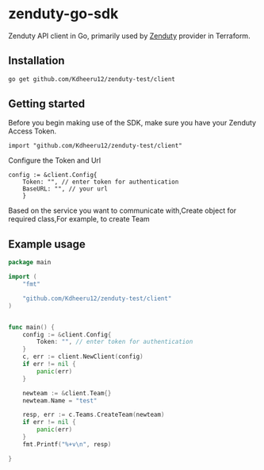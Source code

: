 # zenduty-go-sdk
 Zenduty API client in Go, primarily used by [Zenduty](https://github.com/Kdheeru12/terraform-zenduty) provider in Terraform.
 
 
 
 ## Installation
```bash
go get github.com/Kdheeru12/zenduty-test/client
```


## Getting started
Before you begin making use of the SDK, make sure you have your Zenduty Access Token.

```
import "github.com/Kdheeru12/zenduty-test/client"
```
Configure the Token and Url

```
config := &client.Config{
	Token: "", // enter token for authentication
	BaseURL: "", // your url 
	}
```
Based on the service you want to communicate with,Create object for required class,For example, to create Team



## Example usage
```go
package main

import (
	"fmt"

	"github.com/Kdheeru12/zenduty-test/client"
)


func main() {
	config := &client.Config{
		Token: "", // enter token for authentication
	}
	c, err := client.NewClient(config)
	if err != nil {
		panic(err)
	}

	newteam := &client.Team{}
	newteam.Name = "test"

	resp, err := c.Teams.CreateTeam(newteam)
	if err != nil {
		panic(err)
	}
	fmt.Printf("%+v\n", resp)

}


```

